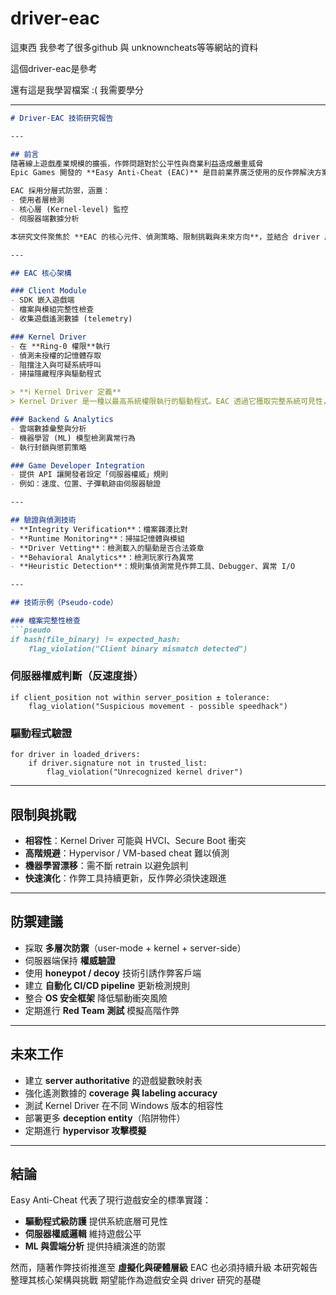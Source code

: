 # driver-eac
這東西 我參考了很多github 與 unknowncheats等等網站的資料 


這個driver-eac是參考

還有這是我學習檔案 :(  我需要學分


---------

````markdown
# Driver-EAC 技術研究報告

---

## 前言
隨著線上遊戲產業規模的擴張，作弊問題對於公平性與商業利益造成嚴重威脅
Epic Games 開發的 **Easy Anti-Cheat (EAC)** 是目前業界廣泛使用的反作弊解決方案之一  

EAC 採用分層式防禦，涵蓋：
- 使用者層檢測
- 核心層 (Kernel-level) 監控
- 伺服器端數據分析  

本研究文件聚焦於 **EAC 的核心元件、偵測策略、限制挑戰與未來方向**，並結合 driver 層級的技術探討

---

## EAC 核心架構

### Client Module
- SDK 嵌入遊戲端  
- 檔案與模組完整性檢查  
- 收集遊戲遙測數據 (telemetry)  

### Kernel Driver
- 在 **Ring-0 權限**執行  
- 偵測未授權的記憶體存取  
- 阻擋注入與可疑系統呼叫  
- 掃描隱藏程序與驅動程式  

> **ℹ Kernel Driver 定義**  
> Kernel Driver 是一種以最高系統權限執行的驅動程式。EAC 透過它獲取完整系統可見性，但也伴隨相容性與安全性風險

### Backend & Analytics
- 雲端數據彙整與分析  
- 機器學習 (ML) 模型檢測異常行為  
- 執行封鎖與懲罰策略  

### Game Developer Integration
- 提供 API 讓開發者設定「伺服器權威」規則  
- 例如：速度、位置、子彈軌跡由伺服器驗證  

---

## 驗證與偵測技術
- **Integrity Verification**：檔案雜湊比對  
- **Runtime Monitoring**：掃描記憶體與模組  
- **Driver Vetting**：檢測載入的驅動是否合法簽章  
- **Behavioral Analytics**：檢測玩家行為異常  
- **Heuristic Detection**：規則集偵測常見作弊工具、Debugger、異常 I/O  

---

## 技術示例（Pseudo-code）

### 檔案完整性檢查
```pseudo
if hash(file_binary) != expected_hash:
    flag_violation("Client binary mismatch detected")
````

### 伺服器權威判斷（反速度掛）

```pseudo
if client_position not within server_position ± tolerance:
    flag_violation("Suspicious movement - possible speedhack")
```

### 驅動程式驗證

```pseudo
for driver in loaded_drivers:
    if driver.signature not in trusted_list:
        flag_violation("Unrecognized kernel driver")
```

---

## 限制與挑戰

* **相容性**：Kernel Driver 可能與 HVCI、Secure Boot 衝突
* **高階規避**：Hypervisor / VM-based cheat 難以偵測
* **機器學習漂移**：需不斷 retrain 以避免誤判
* **快速演化**：作弊工具持續更新，反作弊必須快速跟進

---

## 防禦建議

* 採取 **多層次防禦**（user-mode + kernel + server-side）
* 伺服器端保持 **權威驗證**
* 使用 **honeypot / decoy** 技術引誘作弊客戶端
* 建立 **自動化 CI/CD pipeline** 更新檢測規則
* 整合 **OS 安全框架** 降低驅動衝突風險
* 定期進行 **Red Team 測試** 模擬高階作弊

---

## 未來工作

* 建立 **server authoritative** 的遊戲變數映射表
* 強化遙測數據的 **coverage 與 labeling accuracy**
* 測試 Kernel Driver 在不同 Windows 版本的相容性
* 部署更多 **deception entity**（陷阱物件）
* 定期進行 **hypervisor 攻擊模擬**

---

## 結論

Easy Anti-Cheat 代表了現行遊戲安全的標準實踐：

* **驅動程式級防護** 提供系統底層可見性
* **伺服器權威邏輯** 維持遊戲公平
* **ML 與雲端分析** 提供持續演進的防禦

然而，隨著作弊技術推進至 **虛擬化與硬體層級** EAC 也必須持續升級
本研究報告整理其核心架構與挑戰   期望能作為遊戲安全與 driver 研究的基礎

